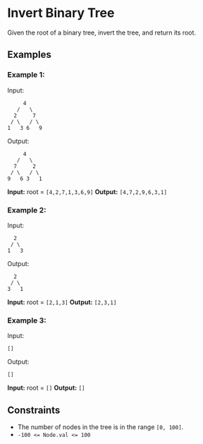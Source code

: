 # Invert Binary Tree

Given the root of a binary tree, invert the tree, and return its root.

## Examples

### Example 1:

Input:
```
     4
   /   \
  2     7
 / \   / \
1   3 6   9
```

Output:
```
     4
   /   \
  7     2
 / \   / \
9   6 3   1
```

**Input:** root = `[4,2,7,1,3,6,9]`
**Output:** `[4,7,2,9,6,3,1]`

### Example 2:

Input:
```
  2
 / \
1   3
```

Output:
```
  2
 / \
3   1
```

**Input:** root = `[2,1,3]`
**Output:** `[2,3,1]`

### Example 3:

Input:
```
[]
```

Output:
```
[]
```

**Input:** root = `[]`
**Output:** `[]`

## Constraints
- The number of nodes in the tree is in the range `[0, 100]`.
- `-100 <= Node.val <= 100`